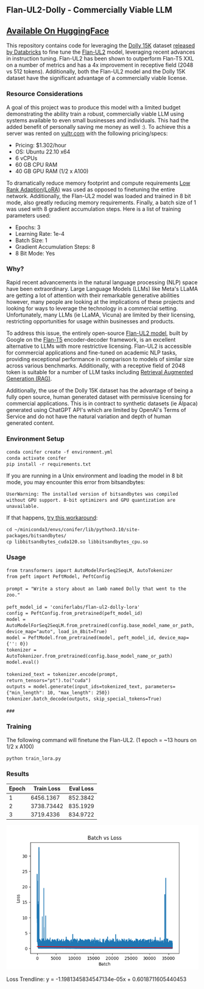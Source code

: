 ## Flan-UL2-Dolly - Commercially Viable LLM
## [Available On HuggingFace](https://huggingface.co/coniferlabs/flan-ul2-dolly-lora)

This repository contains code for leveraging the [Dolly 15K](https://github.com/databrickslabs/dolly/tree/master/data) dataset [released by Databricks](https://github.com/databrickslabs/dolly/tree/master/data) to fine tune the [Flan-UL2](https://huggingface.co/google/flan-ul2) model, leveraging recent advances in instruction tuning. Flan-UL2 has been shown to outperform Flan-T5 XXL on a number of metrics and has a 4x improvement in receptive field (2048 vs 512 tokens). Additionally, both the Flan-UL2 model and the Dolly 15K dataset have the significant advantage of a commercially viable license.

### Resource Considerations

A goal of this project was to produce this model with a limited budget demonstrating the ability train a robust, commercially viable LLM using systems available to even small businesses and individuals. This had the added benefit of personally saving me money as well :). To achieve this a server was rented on [vultr.com](vultr.com) with the following pricing/specs:
- Pricing: $1.302/hour
- OS: Ubuntu 22.10 x64
- 6 vCPUs
- 60 GB CPU RAM
- 40 GB GPU RAM (1/2 x A100)

To dramatically reduce memory footprint and compute requirements [Low Rank Adaption(LoRA)](https://huggingface.co/docs/diffusers/training/lora) was used as opposed to finetuning the entire network. Additionally, the Flan-UL2 model was loaded and trained in 8 bit mode, also greatly reducing memory requirements. Finally, a batch size of 1 was used with 8 gradient accumulation steps. Here is a list of training parameters used:
- Epochs: 3
- Learning Rate: 1e-4
- Batch Size: 1
- Gradient Accumulation Steps: 8
- 8 Bit Mode: Yes

### Why?

Rapid recent advancements in the natural language processing (NLP) space have been extraordinary. Large Language Models (LLMs) like Meta's LLaMA are getting a lot of attention with their remarkable generative abilities however, many people are looking at the implications of these projects and looking for ways to leverage the technology in a commercial setting. Unfortunately, many LLMs (ie LLaMA, Vicuna) are limited by their licensing, restricting opportunities for usage within businesses and products.

To address this issue, the entirely open-source [Flan-UL2 model](https://huggingface.co/google/flan-ul2), built by Google on the [Flan-T5](https://arxiv.org/abs/2210.11416) encoder-decoder framework, is an excellent alternative to LLMs with more restrictive licensing. Flan-UL2 is accessible for commercial applications and fine-tuned on academic NLP tasks, providing exceptional performance in comparison to models of similar size across various benchmarks. Additionally, with a receptive field of 2048 token is suitable for a number of LLM tasks including [Retrieval Augmented Generation (RAG)](https://arxiv.org/abs/2005.11401).

Additionally, the use of the Dolly 15K dataset has the advantage of being a fully open source, human generated dataset with permissive licensing for commercial applications. This is in contract to synthetic datasets (ie Alpaca) generated using ChatGPT API's which are limited by OpenAI's Terms of Service and do not have the natural variation and depth of human generated content.


### Environment Setup

```
conda conifer create -f environment.yml
conda activate conifer
pip install -r requirements.txt
```

If you are running in a Unix environment and loading the model in 8 bit mode, you may encounter this error from bitsandbytes:

```
UserWarning: The installed version of bitsandbytes was compiled without GPU support. 8-bit optimizers and GPU quantization are unavailable.
```

 If that happens, [try this workaround](https://github.com/TimDettmers/bitsandbytes/issues/156#issuecomment-1462329713):

```
cd ~/miniconda3/envs/conifer/lib/python3.10/site-packages/bitsandbytes/
cp libbitsandbytes_cuda120.so libbitsandbytes_cpu.so
```

### Usage

```
from transformers import AutoModelForSeq2SeqLM, AutoTokenizer
from peft import PeftModel, PeftConfig

prompt = "Write a story about an lamb named Dolly that went to the zoo."

peft_model_id = 'coniferlabs/flan-ul2-dolly-lora'
config = PeftConfig.from_pretrained(peft_model_id)
model = AutoModelForSeq2SeqLM.from_pretrained(config.base_model_name_or_path, device_map="auto", load_in_8bit=True)
model = PeftModel.from_pretrained(model, peft_model_id, device_map={'': 0})
tokenizer = AutoTokenizer.from_pretrained(config.base_model_name_or_path)
model.eval()

tokenized_text = tokenizer.encode(prompt, return_tensors="pt").to("cuda")
outputs = model.generate(input_ids=tokenized_text, parameters={"min_length": 10, "max_length": 250})
tokenizer.batch_decode(outputs, skip_special_tokens=True)

###
```


### Training

The following command will finetune the Flan-UL2. (1 epoch = ~13 hours on 1/2 x A100)

```
python train_lora.py
```

### Results

| Epoch | Train Loss | Eval Loss  |
|-------|------------|------------|
| 1     | 6456.1367  |  852.3842  |
| 2     | 3738.73442 |  835.1929  |
| 3     | 3719.4336  |  834.9722  |

![image](assets/training_loss.png)

Loss Trendline: y = -1.1981345834547134e-05x + 0.6018711605440453
